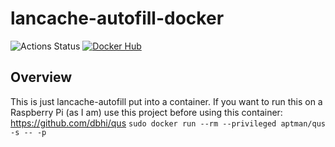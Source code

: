 # lancache-autofill-docker
![Actions Status](https://github.com/jrcichra/lancache-autofill-docker/workflows/CI/badge.svg) [![Docker Hub](https://img.shields.io/badge/docker-hub-blue.svg)](https://hub.docker.com/r/jrcichra/)
## Overview
This is just lancache-autofill put into a container. If you want to run this on a Raspberry Pi (as I am) use this project before using this container: https://github.com/dbhi/qus
`sudo docker run --rm --privileged aptman/qus -s -- -p`

